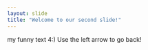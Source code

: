 ```yaml
---
layout: slide
title: "Welcome to our second slide!"
---
```

my funny text 4:)
Use the left arrow to go back!
